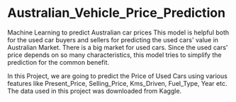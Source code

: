 # Australian_Vehicle_Price_Prediction
Machine Learning to predict Australian car prices
This model is helpful both for the used car buyers and sellers for predicting the used cars' value in Australian Market. There is a big market for used cars. Since the used cars' price depends on so many characteristics, this model tries to simplify the prediction for the common benefit.

In this Project, we are going to predict the Price of Used Cars using various features like Present_Price, Selling_Price, Kms_Driven, Fuel_Type, Year etc. The data used in this project was downloaded from Kaggle.

